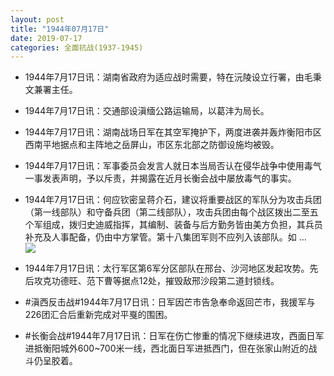 ```yaml
---
layout: post
title: "1944年07月17日"
date: 2019-07-17
categories: 全面抗战(1937-1945)
---
```


<meta name="referrer" content="no-referrer" />

- 1944年7月17日讯：湖南省政府为适应战时需要，特在沅陵设立行署，由毛秉文兼署主任。 

- 1944年7月17日讯：交通部设滇缅公路运输局，以葛沣为局长。 

- 1944年7月17日讯：湖南战场日军在其空军掩护下，两度进袭并轰炸衡阳市区西南平地据点和主阵地之岳屏山，市区东北部之防御设施均被毁。 

- 1944年7月17日讯：军事委员会发言人就日本当局否认在侵华战争中使用毒气一事发表声明，予以斥责，并揭露在近月长衡会战中屡放毒气的事实。 

- 1944年7月17日讯：何应钦密呈蒋介石，建议将重要战区的军队分为攻击兵团（第一线部队）和守备兵团（第二线部队），攻击兵团由每个战区拨出二至五个军组成，拨归史迪威指挥，其编制、装备与后方勤务皆由美方负担，其兵员补充及人事配备，仍由中方掌管。第十八集团军则不应列入该部队。如 ... <br/><img src="https://wx2.sinaimg.cn/large/aca367d8ly1g52zpsod0dj20c809zjrf.jpg" />

- 1944年7月17日讯：太行军区第6军分区部队在邢台、沙河地区发起攻势。先后攻克功德旺、范下曹等据点12处，摧毁敌邢沙段第二道封锁线。 

- #滇西反击战#1944年7月17日讯：日军因芒市告急奉命返回芒市，我援军与226团汇合后重新完成对平戛的围困。 

- #长衡会战#1944年7月17日讯：日军在伤亡惨重的情况下继续进攻，西面日军进抵衡阳城外600~700米一线，西北面日军进抵西门，但在张家山附近的战斗仍呈胶着。 

